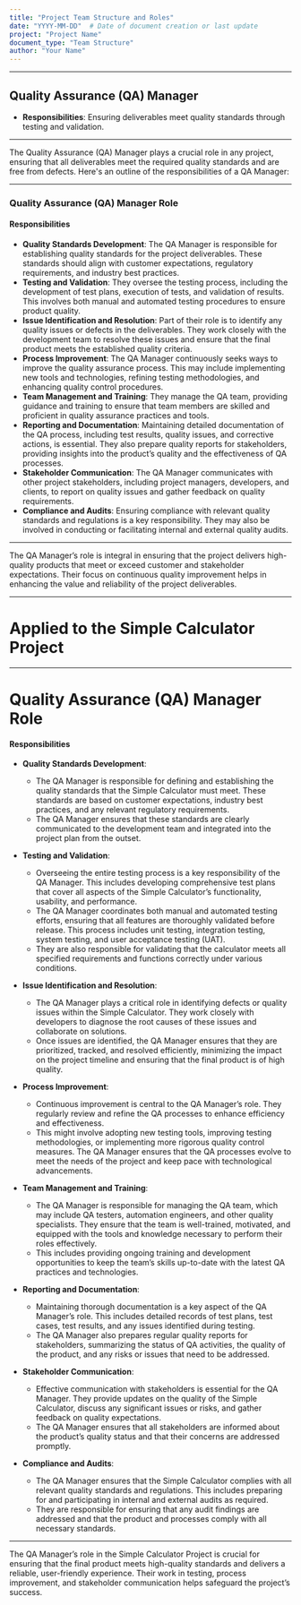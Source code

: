 ```yaml
---
title: "Project Team Structure and Roles"
date: "YYYY-MM-DD"  # Date of document creation or last update
project: "Project Name"
document_type: "Team Structure"
author: "Your Name"
---
```

---
## Quality Assurance (QA) Manager

- **Responsibilities**: Ensuring deliverables meet quality standards through testing and validation.

---
The Quality Assurance (QA) Manager plays a crucial role in any project, ensuring that all deliverables meet the required quality standards and are free from defects. Here's an outline of the responsibilities of a QA Manager:

---

### Quality Assurance (QA) Manager Role

#### Responsibilities
- **Quality Standards Development**: The QA Manager is responsible for establishing quality standards for the project deliverables. These standards should align with customer expectations, regulatory requirements, and industry best practices.
- **Testing and Validation**: They oversee the testing process, including the development of test plans, execution of tests, and validation of results. This involves both manual and automated testing procedures to ensure product quality.
- **Issue Identification and Resolution**: Part of their role is to identify any quality issues or defects in the deliverables. They work closely with the development team to resolve these issues and ensure that the final product meets the established quality criteria.
- **Process Improvement**: The QA Manager continuously seeks ways to improve the quality assurance process. This may include implementing new tools and technologies, refining testing methodologies, and enhancing quality control procedures.
- **Team Management and Training**: They manage the QA team, providing guidance and training to ensure that team members are skilled and proficient in quality assurance practices and tools.
- **Reporting and Documentation**: Maintaining detailed documentation of the QA process, including test results, quality issues, and corrective actions, is essential. They also prepare quality reports for stakeholders, providing insights into the product’s quality and the effectiveness of QA processes.
- **Stakeholder Communication**: The QA Manager communicates with other project stakeholders, including project managers, developers, and clients, to report on quality issues and gather feedback on quality requirements.
- **Compliance and Audits**: Ensuring compliance with relevant quality standards and regulations is a key responsibility. They may also be involved in conducting or facilitating internal and external quality audits.

---

The QA Manager’s role is integral in ensuring that the project delivers high-quality products that meet or exceed customer and stakeholder expectations. Their focus on continuous quality improvement helps in enhancing the value and reliability of the project deliverables.

---
# Applied to the Simple Calculator Project 

---
# Quality Assurance (QA) Manager Role

#### Responsibilities

- **Quality Standards Development**:
  - The QA Manager is responsible for defining and establishing the quality standards that the Simple Calculator must meet. These standards are based on customer expectations, industry best practices, and any relevant regulatory requirements.
  - The QA Manager ensures that these standards are clearly communicated to the development team and integrated into the project plan from the outset.

- **Testing and Validation**:
  - Overseeing the entire testing process is a key responsibility of the QA Manager. This includes developing comprehensive test plans that cover all aspects of the Simple Calculator’s functionality, usability, and performance.
  - The QA Manager coordinates both manual and automated testing efforts, ensuring that all features are thoroughly validated before release. This process includes unit testing, integration testing, system testing, and user acceptance testing (UAT).
  - They are also responsible for validating that the calculator meets all specified requirements and functions correctly under various conditions.

- **Issue Identification and Resolution**:
  - The QA Manager plays a critical role in identifying defects or quality issues within the Simple Calculator. They work closely with developers to diagnose the root causes of these issues and collaborate on solutions.
  - Once issues are identified, the QA Manager ensures that they are prioritized, tracked, and resolved efficiently, minimizing the impact on the project timeline and ensuring that the final product is of high quality.

- **Process Improvement**:
  - Continuous improvement is central to the QA Manager’s role. They regularly review and refine the QA processes to enhance efficiency and effectiveness.
  - This might involve adopting new testing tools, improving testing methodologies, or implementing more rigorous quality control measures. The QA Manager ensures that the QA processes evolve to meet the needs of the project and keep pace with technological advancements.

- **Team Management and Training**:
  - The QA Manager is responsible for managing the QA team, which may include QA testers, automation engineers, and other quality specialists. They ensure that the team is well-trained, motivated, and equipped with the tools and knowledge necessary to perform their roles effectively.
  - This includes providing ongoing training and development opportunities to keep the team’s skills up-to-date with the latest QA practices and technologies.

- **Reporting and Documentation**:
  - Maintaining thorough documentation is a key aspect of the QA Manager’s role. This includes detailed records of test plans, test cases, test results, and any issues identified during testing.
  - The QA Manager also prepares regular quality reports for stakeholders, summarizing the status of QA activities, the quality of the product, and any risks or issues that need to be addressed.

- **Stakeholder Communication**:
  - Effective communication with stakeholders is essential for the QA Manager. They provide updates on the quality of the Simple Calculator, discuss any significant issues or risks, and gather feedback on quality expectations.
  - The QA Manager ensures that all stakeholders are informed about the product’s quality status and that their concerns are addressed promptly.

- **Compliance and Audits**:
  - The QA Manager ensures that the Simple Calculator complies with all relevant quality standards and regulations. This includes preparing for and participating in internal and external audits as required.
  - They are responsible for ensuring that any audit findings are addressed and that the product and processes comply with all necessary standards.

---

The QA Manager’s role in the Simple Calculator Project is crucial for ensuring that the final product meets high-quality standards and delivers a reliable, user-friendly experience. Their work in testing, process improvement, and stakeholder communication helps safeguard the project’s success.
